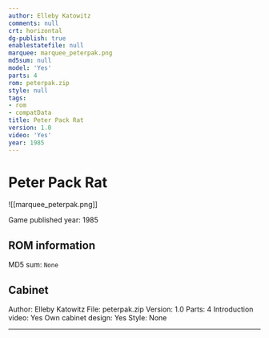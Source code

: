 ```yaml
---
author: Elleby Katowitz
comments: null
crt: horizontal
dg-publish: true
enablestatefile: null
marquee: marquee_peterpak.png
md5sum: null
model: 'Yes'
parts: 4
rom: peterpak.zip
style: null
tags:
- rom
- compatData
title: Peter Pack Rat
version: 1.0
video: 'Yes'
year: 1985
---
```


# Peter Pack Rat

![[marquee_peterpak.png]]

Game published year: 1985

## ROM information

MD5 sum: `None` 

## Cabinet

Author: Elleby Katowitz
File: peterpak.zip
Version: 1.0
Parts: 4
Introduction video: Yes
Own cabinet design: Yes
Style: None

---

